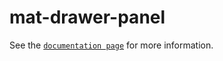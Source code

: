 # mat-drawer-panel

See the [`documentation page`](http://www.expandjs.com/elements/mat-drawer-panel) for more information.